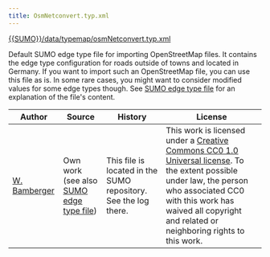 ```yaml
---
title: OsmNetconvert.typ.xml
---
```


[{{SUMO}}/data/typemap/osmNetconvert.typ.xml]({{Source}}data/typemap/osmNetconvert.typ.xml)

Default SUMO edge type file for importing OpenStreetMap files. It
contains the edge type configuration for roads outside of towns and
located in Germany. If you want to import such an OpenStreetMap file,
you can use this file as is. In some rare cases, you might want to
consider modified values for some edge types though. See [SUMO edge type
file](SUMO_edge_type_file.md) for an explanation of the file's
content.

| Author | Source | History | License |
| ------ | ------ | ------- | ------- |
| [W. Bamberger](https://sourceforge.net/users/w-bamberger)| Own work (see also [SUMO edge type file](SUMO_edge_type_file.md)) | This file is located in the SUMO repository. See the log there. | This work is licensed under a <a href="https://creativecommons.org/publicdomain/zero/1.0/">Creative Commons CC0 1.0 Universal license</a>. To the extent possible under law, the person who associated CC0 with this work has waived all copyright and related or neighboring rights to this work. |
